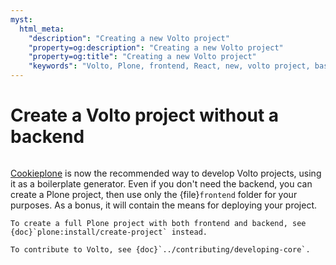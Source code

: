 ```yaml
---
myst:
  html_meta:
    "description": "Creating a new Volto project"
    "property=og:description": "Creating a new Volto project"
    "property=og:title": "Creating a new Volto project"
    "keywords": "Volto, Plone, frontend, React, new, volto project, basic"
---
```


# Create a Volto project without a backend

```{versionadded} Volto 18.0.0
```

[Cookieplone](https://github.com/plone/cookieplone) is now the recommended way to develop Volto projects, using it as a boilerplate generator.
Even if you don't need the backend, you can create a Plone project, then use only the {file}`frontend` folder for your purposes.
As a bonus, it will contain the means for deploying your project.

```{seealso}
To create a full Plone project with both frontend and backend, see {doc}`plone:install/create-project` instead.

To contribute to Volto, see {doc}`../contributing/developing-core`.
```
